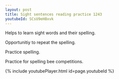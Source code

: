 ```yaml
---
layout: post
title: Sight sentences reading practice 1243
youtubeId: SCsU9eH8xvk
---
```

 
 
Helps to learn sight words and their spelling.

Opportunitiy to repeat the spelling. 

Practice spelling. 
 
Practice for spelling bee competitions. 
 
{% include youtubePlayer.html id=page.youtubeId %}
 
 

